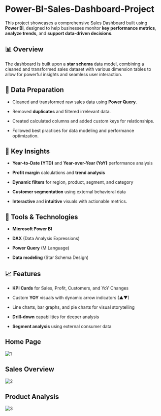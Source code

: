 # Power-BI-Sales-Dashboard-Project
This project showcases a comprehensive Sales Dashboard built using **Power BI**, designed to help businesses monitor **key performance metrics**, **analyze trends**, and **support data-driven decisions**.

## 📊 Overview
The dashboard is built upon a **star schema** data model, combining a cleaned and transformed sales dataset with various dimension tables to allow for powerful insights and seamless user interaction.

## 🧹 Data Preparation 
- Cleaned and transformed raw sales data using **Power Query**.

- Removed **duplicates** and filtered irrelevant data.

- Created calculated columns and added custom keys for relationships.

- Followed best practices for data modeling and performance optimization.

## 🧠 Key Insights 
- **Year-to-Date (YTD)** and **Year-over-Year (YoY)** performance analysis

- **Profit margin** calculations and **trend analysis**

- **Dynamic filters** for region, product, segment, and category

- **Customer segmentation** using external behavioral data

- **Interactive** and **intuitive** visuals with actionable metrics.

## 🔧 Tools & Technologies 
- **Microsoft Power BI**

- **DAX** (Data Analysis Expressions)

- **Power Query** (M Language)

- **Data modeling** (Star Schema Design)

## 📈 Features 
- **KPI Cards** for Sales, Profit, Customers, and YoY Changes

- Custom **YOY** visuals with dynamic arrow indicators (▲▼)

- Line charts, bar graphs, and pie charts for visual storytelling

- **Drill-down** capabilities for deeper analysis

- **Segment analysis** using external consumer data

## Home Page 
![1](https://github.com/user-attachments/assets/c195939c-bc1f-4f7f-a121-46b3b7a4669f)

## Sales Overview 
![2](https://github.com/user-attachments/assets/2e7e8928-32ad-4fcd-b570-0543aee821ab)

## Product Analysis 
![3](https://github.com/user-attachments/assets/55d16b5a-5d6b-48cc-8d0f-ae834b196ffd)




